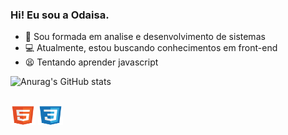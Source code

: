 ### Hi! Eu sou a Odaisa.


- 🎉 Sou formada em analise e desenvolvimento de sistemas
- 💻 Atualmente, estou buscando conhecimentos em front-end
- 😫 Tentando aprender javascript

![Anurag's GitHub stats](https://github-readme-stats.vercel.app/api?username=odaisa-sn&show_icons=true&bg_color=00000000)

<div style="display: inline_block"><br>
  <img align="center" alt="Odaisa-HTML" height="30" width="40" src="https://raw.githubusercontent.com/devicons/devicon/master/icons/html5/html5-original.svg">
  <img align="center" alt="Odaisa-CSS" height="30" width="40" src="https://raw.githubusercontent.com/devicons/devicon/master/icons/css3/css3-original.svg">
</div>
